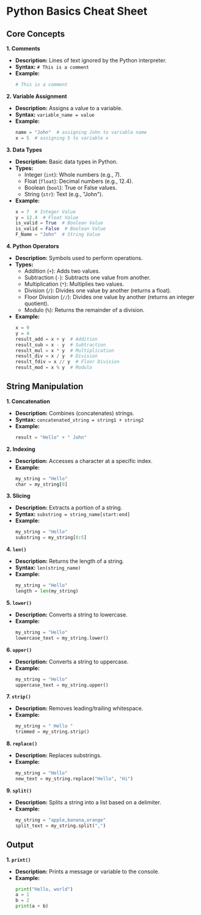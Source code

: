# Python Basics Cheat Sheet

## Core Concepts

**1. Comments**

* **Description:** Lines of text ignored by the Python interpreter.
* **Syntax:** `# This is a comment`
* **Example:**
    ```python
    # This is a comment
    ```

**2. Variable Assignment**

* **Description:** Assigns a value to a variable.
* **Syntax:** `variable_name = value`
* **Example:**
    ```python
    name = "John"  # assigning John to variable name
    x = 5  # assigning 5 to variable x
    ```

**3. Data Types**

* **Description:** Basic data types in Python.
* **Types:**
    * Integer (`int`): Whole numbers (e.g., 7).
    * Float (`float`): Decimal numbers (e.g., 12.4).
    * Boolean (`bool`): True or False values.
    * String (`str`): Text (e.g., "John").
* **Example:**
    ```python
    x = 7  # Integer Value
    y = 12.4  # Float Value
    is_valid = True  # Boolean Value
    is_valid = False  # Boolean Value
    F_Name = "John"  # String Value
    ```

**4. Python Operators**

* **Description:** Symbols used to perform operations.
* **Types:**
    * Addition (`+`): Adds two values.
    * Subtraction (`-`): Subtracts one value from another.
    * Multiplication (`*`): Multiplies two values.
    * Division (`/`): Divides one value by another (returns a float).
    * Floor Division (`//`): Divides one value by another (returns an integer quotient).
    * Modulo (`%`): Returns the remainder of a division.
* **Example:**
    ```python
    x = 9
    y = 4
    result_add = x + y  # Addition
    result_sub = x - y  # Subtraction
    result_mul = x * y  # Multiplication
    result_div = x / y  # Division
    result_fdiv = x // y  # Floor Division
    result_mod = x % y  # Modulo
    ```

## String Manipulation

**1. Concatenation**

* **Description:** Combines (concatenates) strings.
* **Syntax:** `concatenated_string = string1 + string2`
* **Example:**
    ```python
    result = "Hello" + " John"
    ```

**2. Indexing**

* **Description:** Accesses a character at a specific index.
* **Example:**
    ```python
    my_string = "Hello"
    char = my_string[0]
    ```

**3. Slicing**

* **Description:** Extracts a portion of a string.
* **Syntax:** `substring = string_name[start:end]`
* **Example:**
    ```python
    my_string = "Hello"
    substring = my_string[0:5]
    ```

**4. `len()`**

* **Description:** Returns the length of a string.
* **Syntax:** `len(string_name)`
* **Example:**
    ```python
    my_string = "Hello"
    length = len(my_string)
    ```

**5. `lower()`**

* **Description:** Converts a string to lowercase.
* **Example:**
    ```python
    my_string = "Hello"
    lowercase_text = my_string.lower()
    ```

**6. `upper()`**

* **Description:** Converts a string to uppercase.
* **Example:**
    ```python
    my_string = "Hello"
    uppercase_text = my_string.upper()
    ```

**7. `strip()`**

* **Description:** Removes leading/trailing whitespace.
* **Example:**
    ```python
    my_string = " Hello "
    trimmed = my_string.strip()
    ```

**8. `replace()`**

* **Description:** Replaces substrings.
* **Example:**
    ```python
    my_string = "Hello"
    new_text = my_string.replace("Hello", "Hi")
    ```

**9. `split()`**

* **Description:** Splits a string into a list based on a delimiter.
* **Example:**
    ```python
    my_string = "apple,banana,orange"
    split_text = my_string.split(",")
    ```

## Output

**1. `print()`**

* **Description:** Prints a message or variable to the console.
* **Example:**
    ```python
    print("Hello, world")
    a = 1
    b = 2
    print(a + b)
    ```